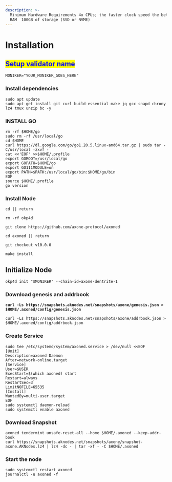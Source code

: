 ```yaml
---
description: >-
  Minimum Hardware Requirements 4x CPUs; the faster clock speed the better  8GB
  RAM  100GB of storage (SSD or NVME)
---
```


# Installation

## <mark style="color:blue;">Setup validator name</mark> <a href="#setup-validator-name" id="setup-validator-name"></a>

```
MONIKER="YOUR_MONIKER_GOES_HERE"
```

### Install dependencies <a href="#install-dependencies" id="install-dependencies"></a>

```
sudo apt update
sudo apt-get install git curl build-essential make jq gcc snapd chrony lz4 tmux unzip bc -y
```

### **INSTALL GO**

```
rm -rf $HOME/go
sudo rm -rf /usr/local/go
cd $HOME
curl https://dl.google.com/go/go1.20.5.linux-amd64.tar.gz | sudo tar -C/usr/local -zxvf -
cat <<'EOF' >>$HOME/.profile
export GOROOT=/usr/local/go
export GOPATH=$HOME/go
export GO111MODULE=on
export PATH=$PATH:/usr/local/go/bin:$HOME/go/bin
EOF
source $HOME/.profile
go version
```

### Install Node

```
cd || return

rm -rf okp4d

git clone https://github.com/axone-protocol/axoned

cd axoned || return

git checkout v10.0.0

make install

```

## **Initialize Node**

```
okp4d init "$MONIKER" --chain-id=axone-dentrite-1
```

### Download genesis and addrbook

<pre><code><strong>curl -Ls https://snapshots.aknodes.net/snapshots/axone/genesis.json > $HOME/.axoned/config/genesis.json
</strong></code></pre>

```
curl -Ls https://snapshots.aknodes.net/snapshots/axone/addrbook.json > $HOME/.axoned/config/addrbook.json
```

### **Create Service**

```
sudo tee /etc/systemd/system/axoned.service > /dev/null <<EOF
[Unit]
Description=axoned Daemon
After=network-online.target
[Service]
User=$USER
ExecStart=$(which axoned) start
Restart=always
RestartSec=3
LimitNOFILE=65535
[Install]
WantedBy=multi-user.target
EOF
sudo systemctl daemon-reload
sudo systemctl enable axoned
```

### **Download Snapshot**

```
axoned tendermint unsafe-reset-all --home $HOME/.axoned --keep-addr-book 
curl https://snapshots.aknodes.net/snapshots/axone/snapshot-axone.AKNodes.lz4 | lz4 -dc - | tar -xf - -C $HOME/.axoned
```

### Start the node

```
sudo systemctl restart axoned
journalctl -u axoned -f
```
